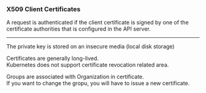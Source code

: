 ### X509 Client Certificates

A request is authenticated if the client certificate is signed by one of the certificate authorities that is configured in the API server.

---

The private key is stored on an insecure media (local disk storage)

Certificates are generally long-lived. <br>
Kubernetes does not support certificate revocation related area.

Groups are associated with Organization in certificate. <br>
If you want to change the gropu, you will have to issue a new certificate.
